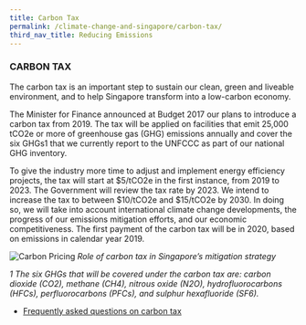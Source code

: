 ```yaml
---
title: Carbon Tax
permalink: /climate-change-and-singapore/carbon-tax/
third_nav_title: Reducing Emissions
---
```


### CARBON TAX

The carbon tax is an important step to sustain our clean, green and liveable environment, and to help Singapore transform into a low-carbon economy.

The Minister for Finance announced at Budget 2017 our plans to introduce a carbon tax from 2019. The tax will be applied on facilities that emit 25,000 tCO2e or more of greenhouse gas (GHG) emissions annually and cover the six GHGs1 that we currently report to the UNFCCC as part of our national GHG inventory.

To give the industry more time to adjust and implement energy efficiency projects, the tax will start at $5/tCO2e in the first instance, from 2019 to 2023. The Government will review the tax rate by 2023. We intend to increase the tax to between $10/tCO2e and $15/tCO2e by 2030. In doing so, we will take into account international climate change developments, the progress of our emissions mitigation efforts, and our economic competitiveness. The first payment of the carbon tax will be in 2020, based on emissions in calendar year 2019.

![Carbon Pricing](https://www.nccs.gov.sg/images/default-source/default-album/carbon-pricing.png "Carbon Pricing")
*Role of carbon tax in Singapore’s mitigation strategy*

*1 The six GHGs that will be covered under the carbon tax are: carbon dioxide (CO2), methane (CH4), nitrous oxide (N2O), hydrofluorocarbons (HFCs), perfluorocarbons (PFCs), and sulphur hexafluoride (SF6).*

* [<a href="/pages/faq/" target="_blank">Frequently asked questions on carbon tax</a>](/pages/faq/)

